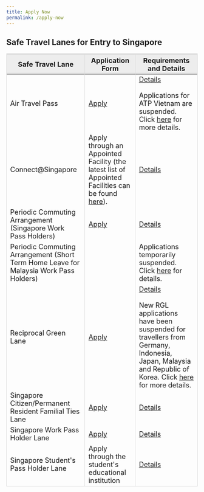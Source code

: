 ```yaml
---
title: Apply Now
permalink: /apply-now
---
```


## Safe Travel Lanes for Entry to Singapore

<table>
  <thead>
    <th style="margin-top:0px; margin-bottom:0px; font-size:18px; border-top:3px solid #D8D8D8; border-left:1px solid #D8D8D8; border-right:1px solid #D8D8D8; background-color:#EDEDED">Safe Travel Lane </th>
    <th style="margin-top:0px; margin-bottom:0px; font-size:18px;border-top:3px solid #D8D8D8; border-left:1px solid #D8D8D8; border-right:1px solid #D8D8D8; background-color:#EDEDED">Application Form</th>
    <th style="margin-top:0px; margin-bottom:0px; font-size:18px; border-top:3px solid #D8D8D8; border-left:1px solid #D8D8D8; border-right:1px solid #D8D8D8; background-color:#EDEDED">Requirements and Details</th>
  </thead>
  <tbody>
    <tr>
      <td style="margin-top:0px; margin-bottom:0px; font-size:18px;border-left:1px solid #D8D8D8; border-right:1px solid #D8D8D8;">Air Travel Pass</td>
      <td style="margin-top:0px; margin-bottom:0px; font-size:18px;border-right:1px solid #D8D8D8;"><a href="https://go.gov.sg/atpsg">Apply</a></td>
      <td style="margin-top:0px; margin-bottom:0px; font-size:18px;border-right:1px solid #D8D8D8;"><a href="/atp/overview">Details</a><br><br>Applications for ATP Vietnam are suspended. Click <a href="/vietnam/atp/notice">here</a> for more details.</td>
    </tr>
    <tr>
      <td style="margin-top:0px; margin-bottom:0px; font-size:18px;border-left:1px solid #D8D8D8; border-right:1px solid #D8D8D8;">Connect@Singapore</td>
      <td style="margin-top:0px; margin-bottom:0px; font-size:18px;border-right:1px solid #D8D8D8;">Apply through an Appointed Facility (the latest list of Appointed Facilities can be found <a href="https://www.stb.gov.sg/content/stb/en/home-pages/connect-singapore-pilot.html">here</a>).</td>
      <td style="margin-top:0px; margin-bottom:0px; font-size:18px;border-right:1px solid #D8D8D8;"><a href="https://safetravel.ica.gov.sg/connectsg/requirements-and-process">Details</a></td>
    </tr>
      <tr>
      <td style="margin-top:0px; margin-bottom:0px; font-size:18px;border-left:1px solid #D8D8D8; border-right:1px solid #D8D8D8;">Periodic Commuting Arrangement (Singapore Work Pass Holders)</td>
      <td style="margin-top:0px; margin-bottom:0px; font-size:18px;border-right:1px solid #D8D8D8;"><a href="https://eservices.ica.gov.sg/STO">Apply</a></td>
      <td style="margin-top:0px; margin-bottom:0px; font-size:18px;border-right:1px solid #D8D8D8;"><a href="/pca/requirements-and-process">Details</a></td>
    </tr>
      <tr>
      <td style="margin-top:0px; margin-bottom:0px; font-size:18px;border-left:1px solid #D8D8D8; border-right:1px solid #D8D8D8;">Periodic Commuting Arrangement (Short Term Home Leave for Malaysia Work Pass Holders)</td>
      <td style="margin-top:0px; margin-bottom:0px; font-size:18px;border-right:1px solid #D8D8D8;">&nbsp;</td>
      <td style="margin-top:0px; margin-bottom:0px; font-size:18px;border-right:1px solid #D8D8D8;">Applications temporarily suspended. Click <a href="/pca/scpr-requirement-and-process">here</a> for details.</td>
    </tr>
      <tr>
      <td style="margin-top:0px; margin-bottom:0px; font-size:18px;border-left:1px solid #D8D8D8; border-right:1px solid #D8D8D8;">Reciprocal Green Lane</td>
      <td style="margin-top:0px; margin-bottom:0px; font-size:18px;border-right:1px solid #D8D8D8;"><a href="https://eservices.ica.gov.sg/STO">Apply</a></td>
      <td style="margin-top:0px; margin-bottom:0px; font-size:18px;border-right:1px solid #D8D8D8;"><a href="/rgl/overview">Details</a><br><br>New RGL applications have been suspended for travellers from Germany, Indonesia, Japan, Malaysia and Republic of Korea. Click <a href="/rgl/overview">here</a> for more details.</td>
    </tr>
      <tr>
      <td style="margin-top:0px; margin-bottom:0px; font-size:18px;border-left:1px solid #D8D8D8; border-right:1px solid #D8D8D8;">Singapore Citizen/Permanent Resident Familial Ties Lane</td>
      <td style="margin-top:0px; margin-bottom:0px; font-size:18px;border-right:1px solid #D8D8D8;"><a href="https://eservices.ica.gov.sg/STO/">Apply</a></td>
      <td style="margin-top:0px; margin-bottom:0px; font-size:18px;border-right:1px solid #D8D8D8;"><a href="/scpr-familial-ties-lane/requirements-and-process">Details</a></td>
    </tr>
      <tr>
      <td style="margin-top:0px; margin-bottom:0px; font-size:18px;border-left:1px solid #D8D8D8; border-right:1px solid #D8D8D8;">Singapore Work Pass Holder Lane</td>
      <td style="margin-top:0px; margin-bottom:0px; font-size:18px;border-right:1px solid #D8D8D8;"><a href="https://www.mom.gov.sg/covid-19/requirements-to-bring-pass-holders-into-singapore">Apply</a></td>
      <td style="margin-top:0px; margin-bottom:0px; font-size:18px;border-right:1px solid #D8D8D8;"><a href="/wphl/requirements-and-process">Details</a></td>
    </tr>
       <tr>
      <td style="margin-top:0px; margin-bottom:0px; font-size:18px;border-left:1px solid #D8D8D8; border-right:1px solid #D8D8D8;border-bottom:1px solid #D8D8D8;">Singapore Student's Pass Holder Lane</td>
      <td style="margin-top:0px; margin-bottom:0px; font-size:18px;border-right:1px solid #D8D8D8;border-bottom:1px solid #D8D8D8;">Apply through the student's educational institution</td>
      <td style="margin-top:0px; margin-bottom:0px; font-size:18px;border-right:1px solid #D8D8D8;border-bottom:1px solid #D8D8D8;"><a href="/stpl/requirements-and-process">Details</a></td>
    </tr>
  </tbody>
  </table>


